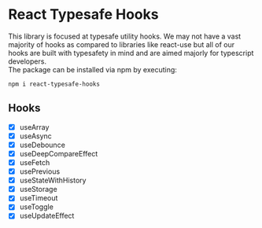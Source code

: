 # React Typesafe Hooks
This library is focused at typesafe utility hooks. We may not have a vast majority of hooks as compared to libraries like react-use but all of our hooks are built with typesafety in mind and are aimed majorly for typescript developers.<br>
The package can be installed via npm by executing:<br>

    npm i react-typesafe-hooks

## Hooks
- [x] useArray
- [x] useAsync
- [x] useDebounce
- [x] useDeepCompareEffect
- [x] useFetch
- [x] usePrevious
- [x] useStateWithHistory
- [x] useStorage
- [x] useTimeout
- [x] useToggle
- [x] useUpdateEffect